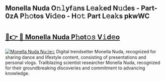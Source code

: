 ## Monella Nuda O𝚗𝚕yf𝚊ns L𝚎a𝚔ed N𝚞𝚍es - Part-0zA P𝚑𝚘tos Vi𝚍𝚎o - H𝚘𝚝 Part L𝚎a𝚔s pkwWC

# <h2><a href="http://kf5u8w.oniu.top/?m=Monella+Nuda">🔗👉 🔴 Monella Nuda P𝚑ot𝚘𝚜 V𝚒d𝚎o</a></h2>

[![Monella Nuda Nu𝚍e𝚜](https://i.imgur.com/0qMVB7G.gif)](http://kf5u8w.oniu.top/?m=Monella+Nuda)
Digital trendsetter Monella Nuda, recognized for sharing dance and lifestyle content, consisting of presentations and personal vlogs. Trailblazing scientist researcher Monella Nuda, recognized for their groundbreaking discoveries and commitment to advancing knowledge.  

